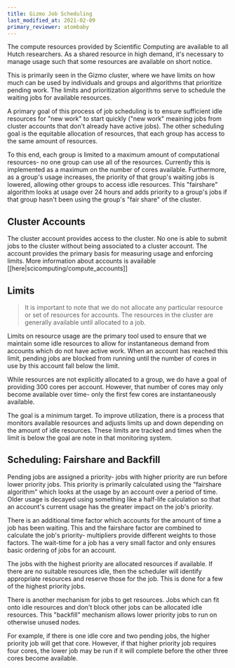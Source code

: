 ```yaml
---
title: Gizmo Job Scheduling
last_modified_at: 2021-02-09
primary_reviewer: atombaby
---
```


The compute resources provided by Scientific Computing are available to all Hutch researchers.  As a shared resource in high demand, it's necessary to manage usage such that some resources are available on short notice.

This is primarily seen in the Gizmo cluster, where we have limits on how much can be used by individuals and groups and algorithms that prioritize pending work.  The limits and prioritization algorithms serve to schedule the waiting jobs for available resources.

A primary goal of this process of job scheduling is to ensure sufficient idle resources for "new work" to start quickly ("new work" meaining jobs from cluster accounts that don't already have active jobs).  The other scheduling goal is the equitable allocation of resources, that each group has access to the same amount of resources.

To this end, each group is limited to a maximum amount of computational resources- no one group can use all of the resources. Currently this is implemented as a maximum on the number of cores available.  Furthermore, as a group's usage increases, the priority of that group's waiting jobs is lowered, allowing other groups to access idle resources.  This "fairshare" algorithm looks at usage over 24 hours and adds priority to a group's jobs if that group hasn't been using the group's "fair share" of the cluster.

## Cluster Accounts

The cluster account provides access to the cluster.  No one is able to submit jobs to the cluster without being associated to a cluster account.  The account provides the primary basis for measuring usage and enforcing limits. More information about accounts is available [[here|scicomputing/compute_accounts]] 

## Limits

> It is important to note that we do not allocate any particular resource or set of resources for accounts.  The resources in the cluster are generally available until allocated to a job.

Limits on resource usage are the primary tool used to ensure that we maintain some idle resources to allow for instantaneous demand from accounts which do not have active work.  When an account has reached this limit, pending jobs are blocked from running until the number of cores in use by this account fall below the limit.

While resources are not explicitly allocated to a group, we do have a goal of providing 300 cores per account.  However, that number of cores may only become available over time- only the first few cores are instantaneously available.

The goal is a minimum target.  To improve utilization, there is a process that monitors available resources and adjusts limits up and down depending on the amount of idle resources.  These limits are tracked and times when the limit is below the goal are note in that monitoring system.

## Scheduling: Fairshare and Backfill

Pending jobs are assigned a priority- jobs with higher priority are run before lower priority jobs.  This priority is primarily calculated using the "fairshare algorithm" which looks at the usage by an account over a period of time.  Older usage is decayed using something like a half-life calculation so that an account's current usage has the greater impact on the job's priority.

There is an additional time factor which accounts for the amount of time a job has been waiting.  This and the fairshare factor are combined to calculate the job's priority- multipliers provide different weights to those factors.  The wait-time for a job has a very small factor and only ensures basic ordering of jobs for an account.

The jobs with the highest priority are allocated resources if available.  If there are no suitable resources idle, then the scheduler will identify appropriate resources and reserve those for the job.  This is done for a few of the highest priority jobs.

There is another mechanism for jobs to get resources.  Jobs which can fit onto idle resources and don't block other jobs can be allocated idle resources.  This "backfill" mechanism allows lower priority jobs to run on otherwise unused nodes.

For example, if there is one idle core and two pending jobs, the higher priority job will get that core.  However, if that higher priority job requires four cores, the lower job may be run if it will complete before the other three cores become available.

